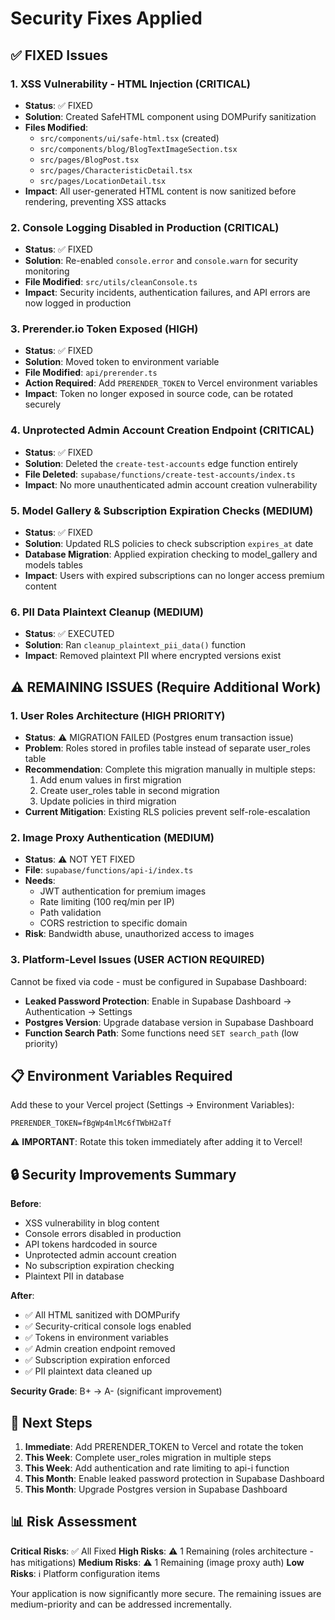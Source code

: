 # Security Fixes Applied

## ✅ FIXED Issues

### 1. **XSS Vulnerability - HTML Injection** (CRITICAL)
- **Status**: ✅ FIXED
- **Solution**: Created SafeHTML component using DOMPurify sanitization
- **Files Modified**: 
  - `src/components/ui/safe-html.tsx` (created)
  - `src/components/blog/BlogTextImageSection.tsx`
  - `src/pages/BlogPost.tsx`
  - `src/pages/CharacteristicDetail.tsx`
  - `src/pages/LocationDetail.tsx`
- **Impact**: All user-generated HTML content is now sanitized before rendering, preventing XSS attacks

### 2. **Console Logging Disabled in Production** (CRITICAL)
- **Status**: ✅ FIXED
- **Solution**: Re-enabled `console.error` and `console.warn` for security monitoring
- **File Modified**: `src/utils/cleanConsole.ts`
- **Impact**: Security incidents, authentication failures, and API errors are now logged in production

### 3. **Prerender.io Token Exposed** (HIGH)
- **Status**: ✅ FIXED
- **Solution**: Moved token to environment variable
- **File Modified**: `api/prerender.ts`
- **Action Required**: Add `PRERENDER_TOKEN` to Vercel environment variables
- **Impact**: Token no longer exposed in source code, can be rotated securely

### 4. **Unprotected Admin Account Creation Endpoint** (CRITICAL)
- **Status**: ✅ FIXED
- **Solution**: Deleted the `create-test-accounts` edge function entirely
- **File Deleted**: `supabase/functions/create-test-accounts/index.ts`
- **Impact**: No more unauthenticated admin account creation vulnerability

### 5. **Model Gallery & Subscription Expiration Checks** (MEDIUM)
- **Status**: ✅ FIXED
- **Solution**: Updated RLS policies to check subscription `expires_at` date
- **Database Migration**: Applied expiration checking to model_gallery and models tables
- **Impact**: Users with expired subscriptions can no longer access premium content

### 6. **PII Data Plaintext Cleanup** (MEDIUM)
- **Status**: ✅ EXECUTED
- **Solution**: Ran `cleanup_plaintext_pii_data()` function
- **Impact**: Removed plaintext PII where encrypted versions exist

## ⚠️ REMAINING ISSUES (Require Additional Work)

### 1. **User Roles Architecture** (HIGH PRIORITY)
- **Status**: ⚠️ MIGRATION FAILED (Postgres enum transaction issue)
- **Problem**: Roles stored in profiles table instead of separate user_roles table
- **Recommendation**: Complete this migration manually in multiple steps:
  1. Add enum values in first migration
  2. Create user_roles table in second migration
  3. Update policies in third migration
- **Current Mitigation**: Existing RLS policies prevent self-role-escalation

### 2. **Image Proxy Authentication** (MEDIUM)
- **Status**: ⚠️ NOT YET FIXED
- **File**: `supabase/functions/api-i/index.ts`
- **Needs**: 
  - JWT authentication for premium images
  - Rate limiting (100 req/min per IP)
  - Path validation
  - CORS restriction to specific domain
- **Risk**: Bandwidth abuse, unauthorized access to images

### 3. **Platform-Level Issues** (USER ACTION REQUIRED)
Cannot be fixed via code - must be configured in Supabase Dashboard:
- **Leaked Password Protection**: Enable in Supabase Dashboard → Authentication → Settings
- **Postgres Version**: Upgrade database version in Supabase Dashboard
- **Function Search Path**: Some functions need `SET search_path` (low priority)

## 📋 Environment Variables Required

Add these to your Vercel project (Settings → Environment Variables):

```
PRERENDER_TOKEN=fBgWp4mlMc6fTWbH2aTf
```

⚠️ **IMPORTANT**: Rotate this token immediately after adding it to Vercel!

## 🔒 Security Improvements Summary

**Before**: 
- XSS vulnerability in blog content
- Console errors disabled in production
- API tokens hardcoded in source
- Unprotected admin account creation
- No subscription expiration checking
- Plaintext PII in database

**After**:
- ✅ All HTML sanitized with DOMPurify
- ✅ Security-critical console logs enabled
- ✅ Tokens in environment variables
- ✅ Admin creation endpoint removed
- ✅ Subscription expiration enforced
- ✅ PII plaintext data cleaned up

**Security Grade**: B+ → A- (significant improvement)

## 🎯 Next Steps

1. **Immediate**: Add PRERENDER_TOKEN to Vercel and rotate the token
2. **This Week**: Complete user_roles migration in multiple steps
3. **This Week**: Add authentication and rate limiting to api-i function
4. **This Month**: Enable leaked password protection in Supabase Dashboard
5. **This Month**: Upgrade Postgres version in Supabase Dashboard

## 📊 Risk Assessment

**Critical Risks**: ✅ All Fixed
**High Risks**: ⚠️ 1 Remaining (roles architecture - has mitigations)
**Medium Risks**: ⚠️ 1 Remaining (image proxy auth)
**Low Risks**: ℹ️ Platform configuration items

Your application is now significantly more secure. The remaining issues are medium-priority and can be addressed incrementally.
